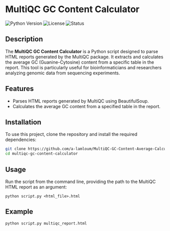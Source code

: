 # MultiQC GC Content Calculator

![Python Version](https://img.shields.io/badge/python-3.8%2B-blue.svg)
![License](https://img.shields.io/badge/license-MIT-green.svg)
![Status](https://img.shields.io/badge/status-active-brightgreen.svg)

## Description

The **MultiQC GC Content Calculator** is a Python script designed to parse HTML reports generated by the MultiQC package. It extracts and calculates the average GC (Guanine-Cytosine) content from a specific table in the report. This tool is particularly useful for bioinformaticians and researchers analyzing genomic data from sequencing experiments.

## Features

- Parses HTML reports generated by MultiQC using BeautifulSoup.
- Calculates the average GC content from a specified table in the report.

## Installation

To use this project, clone the repository and install the required dependencies:

```bash
git clone https://github.com/a-lamloum/MultiQC-GC-Content-Average-Calculator.git
cd multiqc-gc-content-calculator
```

## Usage 
Run the script from the command line, providing the path to the MultiQC HTML report as an argument:
```
python script.py <html_file>.html
```

## Example 
```
python script.py multiqc_report.html
```

